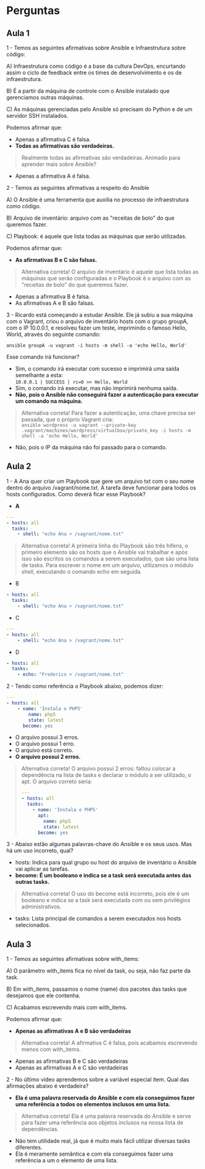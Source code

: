 # Perguntas

## Aula 1

1 - Temos as seguintes afirmativas sobre Ansible e Infraestrutura sobre código:

A) Infraestrutura como código é a base da cultura DevOps, encurtando assim o ciclo de feedback entre os times de desenvolvimento e os de infraestrutura.

B) É a partir da máquina de controle com o Ansible instalado que gerenciamos outras máquinas.

C) As máquinas gerenciadas pelo Ansible só precisam do Python e de um servidor SSH instalados.

Podemos afirmar que:

- Apenas a afirmativa C é falsa.
- __Todas as afirmativas são verdadeiras.__

> Realmente todas as afirmativas são verdadeiras. Animado para aprender mais sobre Ansible?

- Apenas a afirmativa A é falsa.

2 - Temos as seguintes afirmativas a respeito do Ansible

A) O Ansible é uma ferramenta que auxilia no processo de infraestrutura como código.

B) Arquivo de inventário: arquivo com as "receitas de bolo" do que queremos fazer.

C) Playbook: é aquele que lista todas as máquinas que serão utilizadas.

Podemos afirmar que:

- __As afirmativas B e C são falsas.__

> Alternativa correta! O arquivo de inventário é aquele que lista todas as máquinas que serão configuradas e o Playbook é o arquivo com as "receitas de bolo" do que queremos fazer.

- Apenas a afirmativa B é falsa.
- As afirmativas A e B são falsas.

3 - Ricardo está começando a estudar Ansible. Ele já subiu a sua máquina com o Vagrant, criou o arquivo de inventário hosts com o grupo groupA, com o IP 10.0.0.1, e resolveu fazer um teste, imprimindo o famoso Hello, World, através do seguinte comando:

```ansible groupA -u vagrant -i hosts -m shell -a 'echo Hello, World'```

Esse comando irá funcionar?

- Sim, o comando irá executar com sucesso e imprimirá uma saída semelhante a esta:  
```10.0.0.1 | SUCCESS | rc=0 >> Hello, World```
- Sim, o comando irá executar, mas não imprimirá nenhuma saída.
- __Não, pois o Ansible não conseguirá fazer a autenticação para executar um comando na máquina.__

> Alternativa correta! Para fazer a autenticação, uma chave precisa ser passada, que o próprio Vagrant cria:  
> ```ansible wordpress -u vagrant --private-key .vagrant/machines/wordpress/virtualbox/private_key -i hosts -m shell -a 'echo Hello, World'```

- Não, pois o IP da máquina não foi passado para o comando.

## Aula 2

1 - A Ana quer criar um Playbook que gere um arquivo txt com o seu nome dentro do arquivo /vagrant/nome.txt. A tarefa deve funcionar para todos os hosts configurados. Como deverá ficar esse Playbook?

- __A__

``` yml
---
- hosts: all
  tasks:
    - shell: "echo Ana > /vagrant/nome.txt"
```

> Alternativa correta! A primeira linha do Playbook são três hífens, o primeiro elemento são os hosts que o Ansible vai trabalhar e após isso são escritos os comandos a serem executados, que são uma lista de tasks. Para escrever o nome em um arquivo, utilizamos o módulo shell, executando o comando echo em seguida.

- B

``` yml
- hosts: all
  tasks:
    - shell: "echo Ana > /vagrant/nome.txt"
```

- C

``` yml
---
- hosts: all
    - shell: "echo Ana > /vagrant/nome.txt"
```

- D

``` yml
- hosts: all
  tasks:
    - echo: "Frederico > /vagrant/nome.txt"
```

2 - Tendo como referência o Playbook abaixo, podemos dizer:

``` yml
---
- hosts: all
    - name: 'Instala o PHP5'
        name: php5
        state: latest
      become: yes
```

- O arquivo possui 3 erros.
- O arquivo possui 1 erro.
- O arquivo está correto.
- __O arquivo possui 2 erros.__

> Alternativa correta! O arquivo possui 2 erros: faltou colocar a dependência na lista de tasks e declarar o módulo a ser utilizado, o apt. O arquivo correto seria:
>
> ``` yml
> ---
> - hosts: all
>   tasks:
>     - name: 'Instala o PHP5'
>       apt:
>         name: php5
>         state: latest
>       become: yes
> ```

3 - Abaixo estão algumas palavras-chave do Ansible e os seus usos. Mas há um uso incorreto, qual?

- hosts: Indica para qual grupo ou host do arquivo de inventário o Ansible vai aplicar as tarefas.
- __become: É um booleano e indica se a task será executada antes das outras tasks.__

> Alternativa correta! O uso do become está incorreto, pois ele é um booleano e indica se a task será executada com ou sem privilégios administrativos.

- tasks: Lista principal de comandos a serem executados nos hosts selecionados.

## Aula 3

1 - Temos as seguintes afirmativas sobre with_items:

A) O parâmetro with_items fica no nível da task, ou seja, não faz parte da task.

B) Em with_items, passamos o nome (name) dos pacotes das tasks que desejamos que ele contenha.

C) Acabamos escrevendo mais com with_items.

Podemos afirmar que:

- __Apenas as afirmativas A e B são verdadeiras__

> Alternativa correta! A afirmativa C é falsa, pois acabamos escrevendo menos com with_items.

- Apenas as afirmativas B e C são verdadeiras
- Apenas as afirmativas A e C são verdadeiras

2 - No último vídeo aprendemos sobre a variável especial item. Qual das afirmações abaixo é verdadeira?

- __Ela é uma palavra reservada do Ansible e com ela conseguimos fazer uma referência a todos os elementos inclusos em uma lista.__

> Alternativa correta! Ela é uma palavra reservada do Ansible e serve para fazer uma referência aos objetos inclusos na nossa lista de dependências.

- Não tem utilidade real, já que é muito mais fácil utilizar diversas tasks diferentes.
- Ela é meramente semântica e com ela conseguimos fazer uma referência a um o elemento de uma lista.

